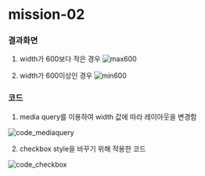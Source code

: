 # mission-02

### 결과화면

1. width가  600보다 작은 경우
![max600](https://github.com/ParkjiDev/git-study/assets/148675654/0b2f34eb-3a62-4625-96cc-936e4cc91bad)

   
2. width가 600이상인 경우
![min600](https://github.com/ParkjiDev/git-study/assets/148675654/38936e6d-e08e-4f7a-981e-c244a4a809ea)

### 코드

1. media query를 이용하여 width 값에 따라 레이아웃을 변경함

![code_mediaquery](https://github.com/ParkjiDev/git-study/assets/148675654/b00148ad-93b6-4591-af5e-eed005d2abc4)

2. checkbox style을 바꾸기 위해 적용한 코드

![code_checkbox](https://github.com/ParkjiDev/git-study/assets/148675654/7530fa79-dc5f-4d1c-903a-55ff4da0b8f5)
